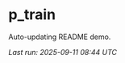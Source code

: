 # p_train

Auto-updating README demo.

<!--START_SECTION:status-->
_Last run: 2025-09-11 08:44 UTC_
<!--END_SECTION:status-->
































































































































































































































































































































































































































































